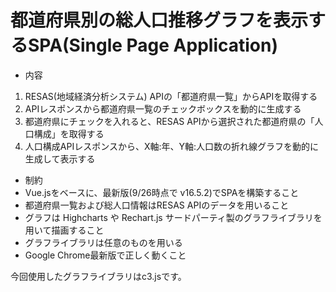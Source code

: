 # 都道府県別の総人口推移グラフを表示するSPA(Single Page Application)

* 内容
1. RESAS(地域経済分析システム) APIの「都道府県一覧」からAPIを取得する
2. APIレスポンスから都道府県一覧のチェックボックスを動的に生成する
3. 都道府県にチェックを入れると、RESAS APIから選択された都道府県の「人口構成」を取得する
4. 人口構成APIレスポンスから、X軸:年、Y軸:人口数の折れ線グラフを動的に生成して表示する

* 制約
* Vue.jsをベースに、最新版(9/26時点で v16.5.2)でSPAを構築すること
* 都道府県一覧および総人口情報はRESAS APIのデータを用いること
* グラフは Highcharts や Rechart.js サードパーティ製のグラフライブラリを用いて描画すること
* グラフライブラリは任意のものを用いる
* Google Chrome最新版で正しく動くこと

今回使用したグラフライブラリはc3.jsです。
